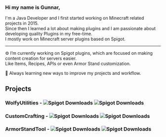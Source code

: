 ### Hi my name is Gunnar,
I'm a Java Developer and I first started working on Minecraft related projects in 2015.  
Since then I learned a lot about making plugins and I am passionate about developing quality Plugins in my free-time.  
I mostly work on Minecraft server plugins based on Spigot.
_______

:gear: I’m currently working on Spigot plugins, which are focused on making content creation for servers easier.  
Like Items, Recipes, APIs or even Armor Stand customization.

:book: Always learning new ways to improve my projects and workflow.  


## Projects
### WolfyUtilities - ![Spigot Downloads](https://img.shields.io/spiget/rating/64124) ![Spigot Downloads](https://img.shields.io/spiget/downloads/64124?color=blue)
### CustomCrafting - ![Spigot Downloads](https://img.shields.io/spiget/rating/55883) ![Spigot Downloads](https://img.shields.io/spiget/downloads/55883?color=blue)  
### ArmorStandTool - ![Spigot Downloads](https://img.shields.io/spiget/rating/64126) ![Spigot Downloads](https://img.shields.io/spiget/downloads/64126?color=blue)  

<!--
**WolfyScript/WolfyScript** is a ✨ _special_ ✨ repository because its `README.md` (this file) appears on your GitHub profile.



Here are some ideas to get you started:

- 🔭 I’m currently working on ...
- 🌱 I’m currently learning ...
- 👯 I’m looking to collaborate on ...
- 🤔 I’m looking for help with ...
- 💬 Ask me about ...
- 📫 How to reach me: ...
- 😄 Pronouns: ...
- ⚡ Fun fact: ...
-->

